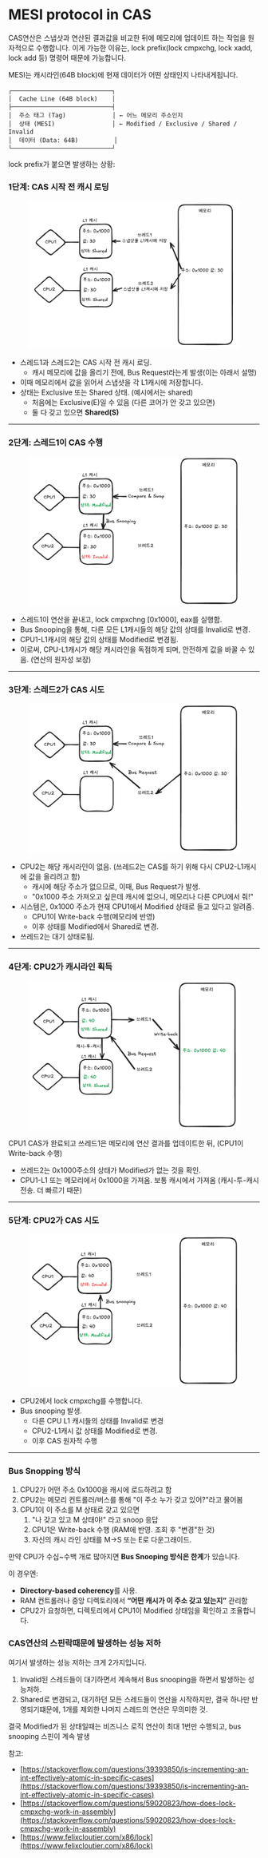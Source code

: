 # MESI protocol in CAS

CAS연산은 스냅샷과 연산된 결과값을 비교한 뒤에 메모리에 업데이트 하는 작업을 원자적으로 수행합니다. 이게 가능한 이유는, lock prefix(lock cmpxchg, lock xadd, lock add 등) 명령어 때문에 가능합니다.

MESI는 캐시라인(64B block)에 현재 데이터가 어떤 상태인지 나타내게됩니다.

```
┌────────────────────────────┐
│  Cache Line (64B block)    │
├────────────────────────────┤
│  주소 태그 (Tag)             │ ← 어느 메모리 주소인지
│  상태 (MESI)                │ ← Modified / Exclusive / Shared / Invalid
│  데이터 (Data: 64B)          │
└────────────────────────────┘

```



lock prefix가 붙으면 발생하는 상황:

### 1단계: CAS 시작 전 캐시 로딩

<figure><img src="../.gitbook/assets/image (4) (1) (1).png" alt=""><figcaption></figcaption></figure>

* 스레드1과 스레드2는 CAS 시작 전 캐시 로딩.
  * 캐시 메모리에 값을 올리기 전에, Bus Request라는게 발생(이는 아래서 설명)
* 이때 메모리에서 값을 읽어서 스냅샷을 각 L1캐시에 저장합니다.
* 상태는 Exclusive 또는 Shared 상태. (예시에서는 shared)
  * 처음에는 Exclusive(E)일 수 있음 (다른 코어가 안 갖고 있으면)
  * 둘 다 갖고 있으면 **Shared(S)**

***

### 2단계: 스레드1이 CAS 수행

<figure><img src="../.gitbook/assets/image (1) (1) (1) (1) (1) (1).png" alt=""><figcaption></figcaption></figure>

* 스레드1이 연산을 끝내고, lock cmpxchng \[0x1000], eax를 실행함.
* Bus Snooping을 통해, 다른 모든 L1캐시들의 해당 값의 상태를 Invalid로 변경.
* CPU1-L1캐시의 해당 값의 상태를 Modified로 변경됨.
* 이로써, CPU-L1캐시가 해당 캐시라인을 독점하게 되며, 안전하게 값을 바꿀 수 있음. (연산의 원자성 보장)

***

### 3단계: 스레드2가 CAS 시도

<figure><img src="../.gitbook/assets/image (2) (1) (1) (1).png" alt=""><figcaption></figcaption></figure>

* CPU2는 해당 캐시라인이 없음. (쓰레드2는 CAS를 하기 위해 다시 CPU2-L1캐시에 값을 올리려고 함)
  * 캐시에 해당 주소가 없으므로, 이때, Bus Request가 발생.
  * "0x1000 주소 가져오고 싶은데 캐시에 없으니, 메모리나 다른 CPU에서 줘!"
* 시스템은, 0x1000 주소가 현재 CPU1에서 Modified 상태로 들고 있다고 알려줌.
  * CPU1이 Write-back 수행(메모리에 반영)
  * 이후 상태를 Modified에서 Shared로 변경.
* 쓰레드2는 대기 상태로됨.

***

### 4단계: CPU2가 캐시라인 획득

<figure><img src="../.gitbook/assets/image (6) (1) (1).png" alt=""><figcaption></figcaption></figure>

CPU1 CAS가 완료되고 쓰레드1은 메모리에 연산 결과를 업데이트한 뒤, (CPU1이 Write-back 수행)

* 쓰레드2는 0x1000주소의 상태가 Modified가 없는 것을 확인.
* CPU1-L1 또는 메모리에서 0x1000을 가져옴. 보통 캐시에서 가져옴 (캐시-투-캐시 전송. 더 빠르기 때문)

***

### 5단계: CPU2가 CAS 시도

<figure><img src="../.gitbook/assets/image (5) (1) (1).png" alt=""><figcaption></figcaption></figure>

* CPU2에서 lock cmpxchg를 수행합니다.
* Bus snooping 발생.
  * 다른 CPU L1 캐시들의 상태를 Invalid로 변경
  * CPU2-L1캐시 값 상태를 Modified로 변경.
  * 이후 CAS 원자적 수행

***

### **Bus Snopping 방식**

1. CPU2가 어떤 주소 0x1000을 캐시에 로드하려고 함
2. CPU2는 메모리 컨트롤러/버스를 통해 "이 주소 누가 갖고 있어?"라고 물어봄
3. CPU1이 이 주소를 M 상태로 갖고 있으면
   1. "나 갖고 있고 M 상태야!" 라고 snoop 응답
   2. CPU1은 Write-back 수행 (RAM에 반영. 조회 후 "변경"한 것)
   3. 자신의 캐시 라인 상태를 M->S 또는 E로 다운그래이드.



만약 CPU가 수십\~수백 개로 많아지면 **Bus Snooping 방식은 한계**가 있습니다.

이 경우엔:

* **Directory-based coherency**를 사용.
* RAM 컨트롤러나 중앙 디렉토리에서 **“어떤 캐시가 이 주소 갖고 있는지”** 관리함
* CPU2가 요청하면, 디렉토리에서 CPU1이 Modified 상태임을 확인하고 조율합니다.



### CAS연산의 스핀락때문에 발생하는 성능 저하

여기서 발생하는 성능 저하는 크게 2가지입니다.

1. Invalid된 스레드들이 대기하면서 계속해서 Bus snooping을 하면서 발생하는 성능저하.
2. Shared로 변경되고, 대기하던 모든 스레드들이 연산을 시작하지만, 결국 하나만 반영되기떄문에, 1개를 제외한 나머지 스레드의 연산은 무의미한 것.

결국 Modified가 된 상태일때는 비즈니스 로직 연산이 최대 1번만 수행되고, bus snooping 스핀이 계속 발생



참고:&#x20;

* [https://stackoverflow.com/questions/39393850/is-incrementing-an-int-effectively-atomic-in-specific-cases](https://stackoverflow.com/questions/39393850/is-incrementing-an-int-effectively-atomic-in-specific-cases)
* [https://stackoverflow.com/questions/59020823/how-does-lock-cmpxchg-work-in-assembly](https://stackoverflow.com/questions/59020823/how-does-lock-cmpxchg-work-in-assembly)
* [https://www.felixcloutier.com/x86/lock](https://www.felixcloutier.com/x86/lock)
